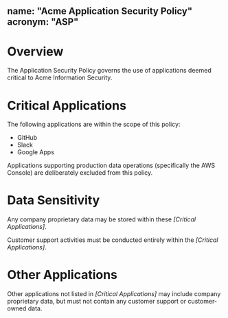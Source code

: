 name: "Acme Application Security Policy"
acronym: "ASP"
---

# Overview

The Application Security Policy governs the use of applications deemed critical to Acme Information Security.

# Critical Applications

The following applications are within the scope of this policy:

* GitHub
* Slack
* Google Apps

Applications supporting production data operations (specifically the AWS Console) are deliberately excluded from this policy.

# Data Sensitivity

Any company proprietary data may be stored within these *[Critical Applications]*.

Customer support activities must be conducted entirely within the *[Critical Applications]*.

# Other Applications

Other applications not listed in *[Critical Applications]* may include company proprietary data, but must not contain any customer support or customer-owned data.